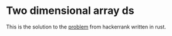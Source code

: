# Two dimensional array ds

This is the solution to the [problem](https://www.hackerrank.com/challenges/2d-array/) from hackerrank written in rust.
